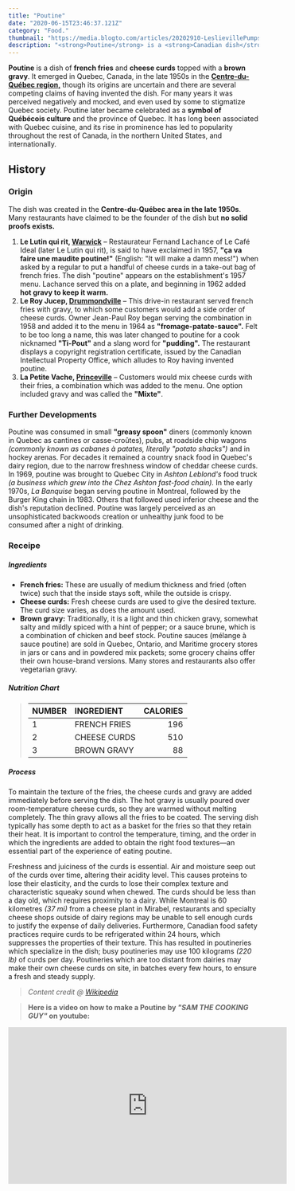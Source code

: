 ```yaml
---
title: "Poutine"
date: "2020-06-15T23:46:37.121Z"
category: "Food."
thumbnail: "https://media.blogto.com/articles/20202910-LeslievillePumps-20.jpg?w=2048&cmd=resize_then_crop&height=1365&quality=70"
description: "<strong>Poutine</strong> is a <strong>Canadian dish</strong> made with french fries, cheese curds and topped with gravy. It emerged in <strong>Quebec, Canada,</strong> in the late 1950s in the Centre-du-Québec region, though its origins are uncertain and there are several competing claims of having invented the dish. For many years it was perceived negatively and mocked, and even used by some to stigmatize Quebec society."
---
```


**Poutine** is a dish of **french fries** and **cheese curds** topped with a **brown gravy**. It emerged in Quebec, Canada, in the late 1950s in the [**Centre-du-Québec region,**](https://en.wikipedia.org/wiki/Centre-du-Qu%C3%A9bec) though its origins are uncertain and there are several competing claims of having invented the dish. For many years it was perceived negatively and mocked, and even used by some to stigmatize Quebec society. Poutine later became celebrated as a **symbol of Québécois culture** and the province of Quebec. It has long been associated with Quebec cuisine, and its rise in prominence has led to popularity throughout the rest of Canada, in the northern United States, and internationally.

## History
### Origin

The dish was created in the **Centre-du-Québec area in the late 1950s**. Many restaurants have claimed to be the founder of the dish but **no solid proofs exists.**

1. **Le Lutin qui rit, [Warwick](https://en.wikipedia.org/wiki/Warwick,_Quebec)** – Restaurateur Fernand Lachance of Le Café Ideal (later Le Lutin qui rit), is said to have exclaimed in 1957, **"ça va faire une maudite poutine!"** (English: "It will make a damn mess!") when asked by a regular to put a handful of cheese curds in a take-out bag of french fries. The dish "poutine" appears on the establishment's 1957 menu. Lachance served this on a plate, and beginning in 1962 added **hot gravy to keep it warm.**
2. **Le Roy Jucep, [Drummondville](https://en.wikipedia.org/wiki/Drummondville)** – This drive-in restaurant served french fries with gravy, to which some customers would add a side order of cheese curds. Owner Jean-Paul Roy began serving the combination in 1958 and added it to the menu in 1964 as **"fromage-patate-sauce".** Felt to be too long a name, this was later changed to poutine for a cook nicknamed **"Ti-Pout"** and a slang word for **"pudding".** The restaurant displays a copyright registration certificate, issued by the Canadian Intellectual Property Office, which alludes to Roy having invented poutine.
3. **La Petite Vache, [Princeville](https://en.wikipedia.org/wiki/Princeville,_Quebec)** – Customers would mix cheese curds with their fries, a combination which was added to the menu. One option included gravy and was called the **"Mixte"**.

### Further Developments

Poutine was consumed in small **"greasy spoon"** diners (commonly known in Quebec as cantines or casse-croûtes), pubs, at roadside chip wagons *(commonly known as cabanes à patates, literally "potato shacks")* and in hockey arenas. For decades it remained a country snack food in Quebec's dairy region, due to the narrow freshness window of cheddar cheese curds. In 1969, poutine was brought to Quebec City in *Ashton Leblond's* food truck *(a business which grew into the Chez Ashton fast-food chain).* In the early 1970s, *La Banquise* began serving poutine in Montreal, followed by the Burger King chain in 1983. Others that followed used inferior cheese and the dish's reputation declined. Poutine was largely perceived as an unsophisticated backwoods creation or unhealthy junk food to be consumed after a night of drinking.

### Receipe

##### Ingredients

- **French fries:** These are usually of medium thickness and fried (often twice) such that the inside stays soft, while the outside is crispy.
- **Cheese curds:** Fresh cheese curds are used to give the desired texture. The curd size varies, as does the amount used.
- **Brown gravy:** Traditionally, it is a light and thin chicken gravy, somewhat salty and mildly spiced with a hint of pepper; or a sauce brune, which is a combination of chicken and beef stock. Poutine sauces (mélange à sauce poutine) are sold in Quebec, Ontario, and Maritime grocery stores in jars or cans and in powdered mix packets; some grocery chains offer their own house-brand versions. Many stores and restaurants also offer vegetarian gravy.

##### Nutrition Chart

>| **NUMBER** | **INGREDIENT**                                   | **CALORIES** |
>| :-----     | :---------------------------------------         | ---:         |
>| 1          | FRENCH FRIES                                     |      196     |
>| 2          | CHEESE CURDS                                     |      510     |
>| 3          | BROWN GRAVY                                      |      88      |

##### Process

To maintain the texture of the fries, the cheese curds and gravy are added immediately before serving the dish. The hot gravy is usually poured over room-temperature cheese curds, so they are warmed without melting completely. The thin gravy allows all the fries to be coated. The serving dish typically has some depth to act as a basket for the fries so that they retain their heat. It is important to control the temperature, timing, and the order in which the ingredients are added to obtain the right food textures—an essential part of the experience of eating poutine.

Freshness and juiciness of the curds is essential. Air and moisture seep out of the curds over time, altering their acidity level. This causes proteins to lose their elasticity, and the curds to lose their complex texture and characteristic squeaky sound when chewed. The curds should be less than a day old, which requires proximity to a dairy. While Montreal is 60 kilometres *(37 mi)* from a cheese plant in Mirabel, restaurants and specialty cheese shops outside of dairy regions may be unable to sell enough curds to justify the expense of daily deliveries. Furthermore, Canadian food safety practices require curds to be refrigerated within 24 hours, which suppresses the properties of their texture. This has resulted in poutineries which specialize in the dish; busy poutineries may use 100 kilograms *(220 lb)* of curds per day. Poutineries which are too distant from dairies may make their own cheese curds on site, in batches every few hours, to ensure a fresh and steady supply.

> *Content credit @ [Wikipedia](https://en.wikipedia.org/wiki/Poutine)*

> **Here is a video on how to make a Poutine by *"SAM THE COOKING GUY"* on youtube:**
<iframe width="560" height="315" src="https://www.youtube.com/embed/6Rr-HvUvzis" title="YouTube video player" frameborder="0" allow="accelerometer; autoplay; clipboard-write; encrypted-media; gyroscope; picture-in-picture" allowfullscreen></iframe>